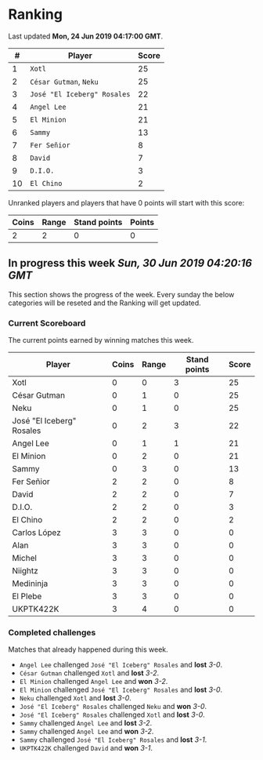 # Ranking

Last updated **Mon, 24 Jun 2019 04:17:00 GMT**.

|#|Player|Score|
|-|------|-----|
|1|`Xotl`|25|
|2|`César Gutman`, `Neku`|25|
|3|`José "El Iceberg" Rosales`|22|
|4|`Angel Lee`|21|
|5|`El Minion`|21|
|6|`Sammy`|13|
|7|`Fer Señior`|8|
|8|`David`|7|
|9|`D.I.O.`|3|
|10|`El Chino`|2|

Unranked players and players that have 0 points will start with this score:

|Coins|Range|Stand points|Points|
|-----|-----|------------|------|
|2|2|0|0|

## In progress this week *Sun, 30 Jun 2019 04:20:16 GMT*
This section shows the progress of the week. Every sunday the below categories will be reseted and the Ranking will get updated.

### Current Scoreboard
The current points earned by winning matches this week.

|Player|Coins|Range|Stand points|Score|
|------|-----|-----|------------|-----|
|Xotl|0|0|3|25|
|César Gutman|0|1|0|25|
|Neku|0|1|0|25|
|José "El Iceberg" Rosales|0|2|3|22|
|Angel Lee|0|1|1|21|
|El Minion|0|2|0|21|
|Sammy|0|3|0|13|
|Fer Señior|2|2|0|8|
|David|2|2|0|7|
|D.I.O.|2|2|0|3|
|El Chino|2|2|0|2|
|Carlos López|3|3|0|0|
|Alan|3|3|0|0|
|Michel|3|3|0|0|
|Niightz|3|3|0|0|
|Medininja|3|3|0|0|
|El Plebe|3|3|0|0|
|UKPTK422K|3|4|0|0|

### Completed challenges
Matches that already happened during this week.

* `Angel Lee` challenged `José "El Iceberg" Rosales` and **lost** *3-0*.
* `César Gutman` challenged `Xotl` and **lost** *3-2*.
* `El Minion` challenged `Angel Lee` and **won** *3-2*.
* `El Minion` challenged `José "El Iceberg" Rosales` and **lost** *3-0*.
* `Neku` challenged `Xotl` and **lost** *3-0*.
* `José "El Iceberg" Rosales` challenged `Neku` and **won** *3-0*.
* `José "El Iceberg" Rosales` challenged `Xotl` and **lost** *3-0*.
* `Sammy` challenged `Angel Lee` and **lost** *3-2*.
* `Sammy` challenged `Angel Lee` and **won** *3-2*.
* `Sammy` challenged `José "El Iceberg" Rosales` and **lost** *3-1*.
* `UKPTK422K` challenged `David` and **won** *3-1*.
